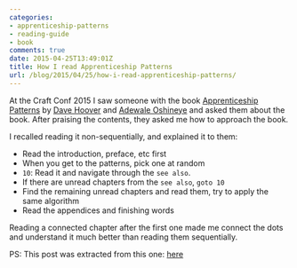 ```yaml
---
categories:
- apprenticeship-patterns
- reading-guide
- book
comments: true
date: 2015-04-25T13:49:01Z
title: How I read Apprenticeship Patterns
url: /blog/2015/04/25/how-i-read-apprenticeship-patterns/
---
```


<!--
TODO add link to the craft page in my blog
-->

At the Craft Conf 2015 I saw someone with the book [Apprenticeship Patterns][apprenticeship-patterns-book] by [Dave Hoover][davehoover] and [Adewale Oshineye][ade_oshineye] and asked them about the book. After praising the contents, they asked me how to approach the book.

I recalled reading it non-sequentially, and explained it to them:

  * Read the introduction, preface, etc first
  * When you get to the patterns, pick one at random
  * ``10``: Read it and navigate through the ``see also``. 
  * If there are unread chapters from the ``see also``, ``goto 10``
  * Find the remaining unread chapters and read them, try to apply the same algorithm
  * Read the appendices and finishing words


Reading a connected chapter after the first one made me connect the dots and understand it much better than reading them sequentially.

PS: This post was extracted from this one: [here](../../../../2015/02/02/your-first-language/)

[apprenticeship-patterns-book]: http://www.amazon.com/Apprenticeship-Patterns-Guidance-Aspiring-Craftsman/dp/0596518382
[davehoover]: http://twitter.com/@davehoover
[ade_oshineye]: http://twitter.com/@ade_oshineye